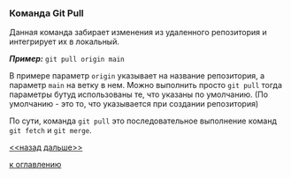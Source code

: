 ### Команда Git Pull

Данная команда забирает изменения из удаленного репозитория и интегрирует их в локальный.  

***Пример:***
`git pull origin main`  

В примере параметр `origin` указывает на название репозитория, а параметр `main` на ветку в нем. Можно выполнить просто `git pull` тогда параметры бутуд использованы те, что указаны по умолчанию. (По умолчанию - это то, что указывается при создании репозитория)  

По сути, команда `git pull` это последовательное выполнение команд `git fetch` и `git merge`.  

[<<назад](./gitclean.md)     [дальше>>](./gitfetch.md)  




[к оглавлению](./readme.md)